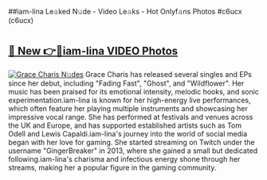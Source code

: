 ##iam-lina Le𝚊ked N𝚞de - Video Le𝚊ks - Hot Onlyf𝚊ns Photos #c6ucx (c6ucx)

# <h2><a href="https://mediaupload.pro?title=iam-lina&ref=9FEB">🔗 New 👉🔴iam-lina VIDEO Photos</a></h2>

[![Grace Charis N𝚞des](https://i.imgur.com/rIISA9y.gif)](https://mediaupload.pro?title=iam-lina&ref=9FEB)
Grace Charis has released several singles and EPs since her debut, including "Fading Fast", "Ghost", and "Wildflower". Her music has been praised for its emotional intensity, melodic hooks, and sonic experimentation.iam-lina is known for her high-energy live performances, which often feature her playing multiple instruments and showcasing her impressive vocal range. She has performed at festivals and venues across the UK and Europe, and has supported established artists such as Tom Odell and Lewis Capaldi.iam-lina's journey into the world of social media began with her love for gaming. She started streaming on Twitch under the username "GingerBreaker" in 2013, where she gained a small but dedicated following.iam-lina's charisma and infectious energy shone through her streams, making her a popular figure in the gaming community.